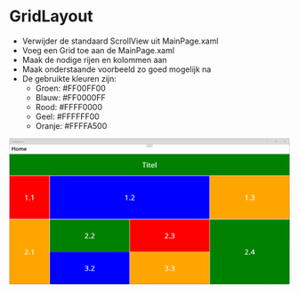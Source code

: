# GridLayout

- Verwijder de standaard ScrollView uit MainPage.xaml
- Voeg een Grid toe aan de MainPage.xaml
- Maak de nodige rijen en kolommen aan
- Maak onderstaande voorbeeld zo goed mogelijk na
- De gebruikte kleuren zijn:
	- Groen: #FF00FF00
	- Blauw: #FF0000FF
	- Rood: #FFFF0000
	- Geel: #FFFFFF00
	- Oranje: #FFFFA500


![GridLayout](/assets/gridlayout.png)
